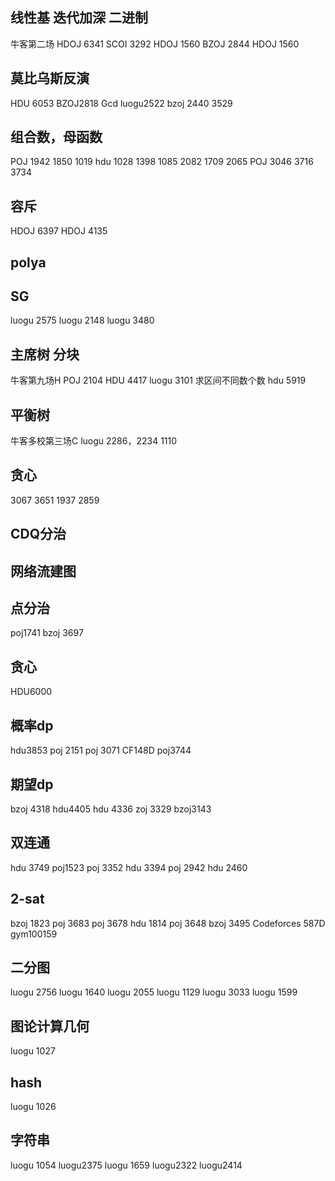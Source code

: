 ## 线性基 迭代加深 二进制  

牛客第二场 HDOJ 6341 SCOI 3292 HDOJ 1560 BZOJ 2844 HDOJ 1560

## 莫比乌斯反演 

HDU 6053 BZOJ2818 Gcd luogu2522 bzoj 2440 3529

## 组合数，母函数 

POJ 1942 1850 1019 hdu 1028 1398 1085 2082 1709 2065 POJ 3046 3716 3734 

## 容斥 

HDOJ 6397 HDOJ 4135 

## polya

## SG 

luogu 2575 luogu 2148 luogu 3480

## 主席树 分块 

牛客第九场H  POJ 2104 HDU 4417 luogu 3101 求区间不同数个数 hdu 5919 

## 平衡树 

牛客多校第三场C luogu 2286，2234  1110 

## 贪心 

3067   3651 1937 2859

## CDQ分治

## 网络流建图

## 点分治

poj1741 bzoj 3697

## 贪心 

HDU6000

## 概率dp 

hdu3853  poj 2151 poj 3071 CF148D  poj3744  

## 期望dp

bzoj 4318 hdu4405 hdu 4336 zoj 3329   bzoj3143

## 双连通

hdu 3749 poj1523 poj 3352  hdu 3394 poj 2942 hdu 2460

## 2-sat

bzoj 1823 poj 3683 poj 3678 hdu 1814 poj 3648 bzoj 3495 Codeforces 587D  gym100159

## 二分图

luogu 2756 luogu 1640 luogu 2055 luogu 1129  luogu 3033 luogu 1599

## 图论计算几何 

luogu 1027

## hash

luogu 1026

## 字符串 

luogu 1054 luogu2375 luogu 1659 luogu2322 luogu2414